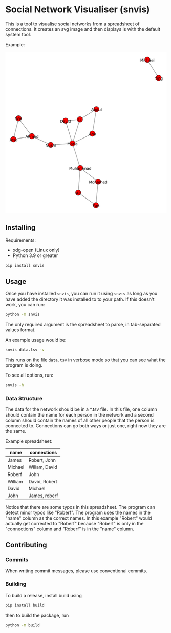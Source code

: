 # Social Network Visualiser (snvis)

This is a tool to visualise social networks from a spreadsheet of connections.
It creates an svg image and then displays is with the default system tool.

Example:

![demo image](example/graph.svg)

## Installing

Requirements:
* xdg-open (Linux only)
* Python 3.9 or greater

```sh
pip install snvis
```

## Usage

Once you have installed `snvis`, you can run it using `snvis` as long as you
have added the directory it was installed to to your path. If this doesn't work,
you can run:

```sh
python -m snvis
```

The only required argument is the spreadsheet to parse, in tab-separated values
format.

An example usage would be:

```sh
snvis data.tsv -v
```

This runs on the file `data.tsv` in verbose mode so that you can see what the
program is doing.

To see all options, run:

```sh
snvis -h
```

### Data Structure

The data for the network should be in a *.tsv file. In this file, one column
should contain the name for each person in the network and a second column
should contain the names of all other people that the person is connected to.
Connections can go both ways or just one, right now they are the same.

Example spreadsheet:

| name    | connections   |
| -----   | ------------- |
| James   | Robert, John  |
| Michael |	Wiliam, David |
| Roberf  | John          |
| William | David, Robert |
| David   | Michael       |
| John    | James, roberf |

Notice that there are some typos in this spreadsheet. The program can detect
minor typos like "Roberf". The program uses the names in the "name" column as
the correct names. In this example "Robert" would actually get corrected to
"Roberf" because "Robert" is only in the "connections" column and "Roberf" is in
the "name" column.

## Contributing

### Commits

When writing commit messages, please use conventional commits.

### Building

To build a release, install build using 

```sh
pip install build
```

then to build the package, run

```sh
python -m build
```